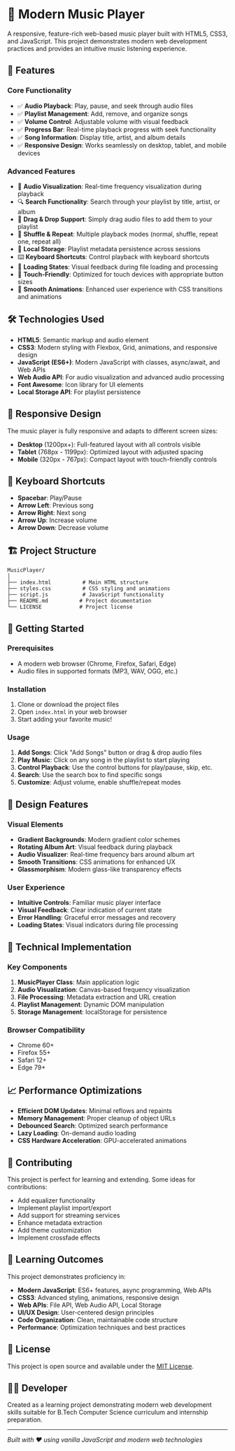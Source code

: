 # 🎵 Modern Music Player

A responsive, feature-rich web-based music player built with HTML5, CSS3, and JavaScript. This project demonstrates modern web development practices and provides an intuitive music listening experience.

## 🚀 Features

### Core Functionality
- ✅ **Audio Playback**: Play, pause, and seek through audio files
- ✅ **Playlist Management**: Add, remove, and organize songs
- ✅ **Volume Control**: Adjustable volume with visual feedback
- ✅ **Progress Bar**: Real-time playback progress with seek functionality
- ✅ **Song Information**: Display title, artist, and album details
- ✅ **Responsive Design**: Works seamlessly on desktop, tablet, and mobile devices

### Advanced Features
- 🎨 **Audio Visualization**: Real-time frequency visualization during playback
- 🔍 **Search Functionality**: Search through your playlist by title, artist, or album
- 📁 **Drag & Drop Support**: Simply drag audio files to add them to your playlist
- 🔄 **Shuffle & Repeat**: Multiple playback modes (normal, shuffle, repeat one, repeat all)
- 💾 **Local Storage**: Playlist metadata persistence across sessions
- ⌨️ **Keyboard Shortcuts**: Control playback with keyboard shortcuts
- 🎯 **Loading States**: Visual feedback during file loading and processing
- 📱 **Touch-Friendly**: Optimized for touch devices with appropriate button sizes
- 🌟 **Smooth Animations**: Enhanced user experience with CSS transitions and animations

## 🛠️ Technologies Used

- **HTML5**: Semantic markup and audio element
- **CSS3**: Modern styling with Flexbox, Grid, animations, and responsive design
- **JavaScript (ES6+)**: Modern JavaScript with classes, async/await, and Web APIs
- **Web Audio API**: For audio visualization and advanced audio processing
- **Font Awesome**: Icon library for UI elements
- **Local Storage API**: For playlist persistence

## 📱 Responsive Design

The music player is fully responsive and adapts to different screen sizes:

- **Desktop** (1200px+): Full-featured layout with all controls visible
- **Tablet** (768px - 1199px): Optimized layout with adjusted spacing
- **Mobile** (320px - 767px): Compact layout with touch-friendly controls

## 🎹 Keyboard Shortcuts

- **Spacebar**: Play/Pause
- **Arrow Left**: Previous song
- **Arrow Right**: Next song
- **Arrow Up**: Increase volume
- **Arrow Down**: Decrease volume

## 🏗️ Project Structure

```
MusicPlayer/
│
├── index.html          # Main HTML structure
├── styles.css          # CSS styling and animations
├── script.js           # JavaScript functionality
├── README.md          # Project documentation
└── LICENSE            # Project license
```

## 🚀 Getting Started

### Prerequisites
- A modern web browser (Chrome, Firefox, Safari, Edge)
- Audio files in supported formats (MP3, WAV, OGG, etc.)

### Installation
1. Clone or download the project files
2. Open `index.html` in your web browser
3. Start adding your favorite music!

### Usage
1. **Add Songs**: Click "Add Songs" button or drag & drop audio files
2. **Play Music**: Click on any song in the playlist to start playing
3. **Control Playback**: Use the control buttons for play/pause, skip, etc.
4. **Search**: Use the search box to find specific songs
5. **Customize**: Adjust volume, enable shuffle/repeat modes

## 🎨 Design Features

### Visual Elements
- **Gradient Backgrounds**: Modern gradient color schemes
- **Rotating Album Art**: Visual feedback during playback
- **Audio Visualizer**: Real-time frequency bars around album art
- **Smooth Transitions**: CSS animations for enhanced UX
- **Glassmorphism**: Modern glass-like transparency effects

### User Experience
- **Intuitive Controls**: Familiar music player interface
- **Visual Feedback**: Clear indication of current state
- **Error Handling**: Graceful error messages and recovery
- **Loading States**: Visual indicators during file processing

## 🔧 Technical Implementation

### Key Components
1. **MusicPlayer Class**: Main application logic
2. **Audio Visualization**: Canvas-based frequency visualization
3. **File Processing**: Metadata extraction and URL creation
4. **Playlist Management**: Dynamic DOM manipulation
5. **Storage Management**: localStorage for persistence

### Browser Compatibility
- Chrome 60+
- Firefox 55+
- Safari 12+
- Edge 79+

## 📈 Performance Optimizations

- **Efficient DOM Updates**: Minimal reflows and repaints
- **Memory Management**: Proper cleanup of object URLs
- **Debounced Search**: Optimized search performance
- **Lazy Loading**: On-demand audio loading
- **CSS Hardware Acceleration**: GPU-accelerated animations

## 🤝 Contributing

This project is perfect for learning and extending. Some ideas for contributions:

- Add equalizer functionality
- Implement playlist import/export
- Add support for streaming services
- Enhance metadata extraction
- Add theme customization
- Implement crossfade effects

## 📝 Learning Outcomes

This project demonstrates proficiency in:

- **Modern JavaScript**: ES6+ features, async programming, Web APIs
- **CSS3**: Advanced styling, animations, responsive design
- **Web APIs**: File API, Web Audio API, Local Storage
- **UI/UX Design**: User-centered design principles
- **Code Organization**: Clean, maintainable code structure
- **Performance**: Optimization techniques and best practices

## 📄 License

This project is open source and available under the [MIT License](LICENSE).

## 👨‍💻 Developer

Created as a learning project demonstrating modern web development skills suitable for B.Tech Computer Science curriculum and internship preparation.

---

*Built with ❤️ using vanilla JavaScript and modern web technologies*
